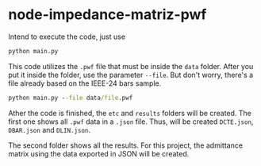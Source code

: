 # node-impedance-matriz-pwf
Intend to execute the code, just use
```cmd
python main.py
```

This code utilizes the `.pwf` file that must be inside the `data` folder. After you put it inside the folder, use the parameter `--file`. But don't worry, there's a file already based on the IEEE-24 bars sample.

```cmd
python main.py --file data/file.pwf
```

Ather the code is finished, the `etc` and `results` folders will be created. The first one shows all `.pwf` data in a `.json` file. Thus, will be created `DCTE.json`, `DBAR.json` and `DLIN.json`.

The second folder shows all the results. For this project, the admittance matrix using the data exported in JSON will be created.
